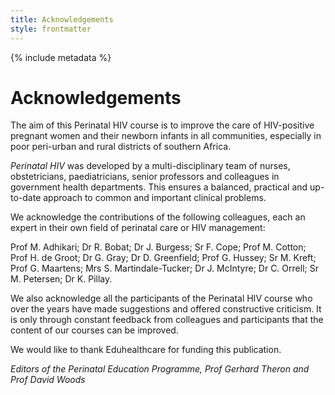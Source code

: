 ```yaml
---
title: Acknowledgements
style: frontmatter
---
```


{% include metadata %}

# Acknowledgements

The aim of this Perinatal HIV course is to improve the care of HIV-positive pregnant women and their newborn infants in all communities, especially in poor peri-urban and rural districts of southern Africa.

*Perinatal HIV* was developed by a multi-disciplinary team of nurses, obstetricians, paediatricians, senior professors and colleagues in government health departments.  This ensures a balanced, practical and up-to-date approach to common and important clinical problems. 

We acknowledge the contributions of the following colleagues, each an expert in their own field of perinatal care or HIV management:

Prof M. Adhikari; Dr R. Bobat; Dr J. Burgess; Sr F. Cope; Prof M. Cotton; Prof H. de Groot; Dr G. Gray; Dr D. Greenfield; Prof G. Hussey; Sr M. Kreft; Prof G. Maartens; Mrs S. Martindale-Tucker; Dr J. McIntyre; Dr C. Orrell; Sr M. Petersen; Dr K. Pillay.

We also acknowledge all the participants of the Perinatal HIV course who over the years have made suggestions and offered constructive criticism. It is only through constant feedback from colleagues and participants that the content of our courses can be improved.

We would like to thank Eduhealthcare for funding this publication.

*Editors of the Perinatal Education Programme, Prof Gerhard Theron and Prof David Woods*